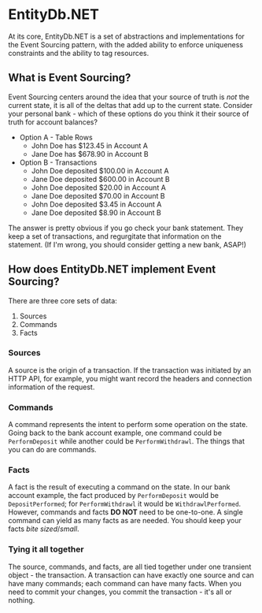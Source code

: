 # EntityDb.NET

At its core, EntityDb.NET is a set of abstractions and implementations for the Event Sourcing pattern, with the added ability to enforce uniqueness constraints and the ability to tag resources.

## What is Event Sourcing?

Event Sourcing centers around the idea that your source of truth is _not_ the current state, it is all of the deltas that add up to the current state. Consider your personal bank - which of these options do you think it their source of truth for account balances?

- Option A - Table Rows
  - John Doe has $123.45 in Account A
  - Jane Doe has $678.90 in Account B
- Option B - Transactions
  - John Doe deposited $100.00 in Account A
  - Jane Doe deposited $600.00 in Account B
  - John Doe deposited $20.00 in Account A
  - Jane Doe deposited $70.00 in Account B
  - John Doe deposited $3.45 in Account A
  - Jane Doe deposited $8.90 in Account B

The answer is pretty obvious if you go check your bank statement. They keep a set of transactions, and regurgitate that information on the statement. (If I'm wrong, you should consider getting a new bank, ASAP!)

## How does EntityDb.NET implement Event Sourcing?

There are three core sets of data:

1. Sources
2. Commands
3. Facts

### Sources

A source is the origin of a transaction. If the transaction was initiated by an HTTP API, for example, you might want record the headers and connection information of the request.

### Commands

A command represents the intent to perform some operation on the state. Going back to the bank account example, one command could be `PerformDeposit` while another could be `PerformWithdrawl`. The things that you can do are commands.

### Facts

A fact is the result of executing a command on the state. In our bank account example, the fact produced by `PerformDeposit` would be `DepositPerformed`; for `PerformWithdrawl` it would be `WithdrawlPerformed`. However, commands and facts **DO NOT** need to be one-to-one. A single command can yield as many facts as are needed. You should keep your facts _bite sized_/_small_.

### Tying it all together

The source, commands, and facts, are all tied together under one transient object - the transaction. A transaction can have exactly one source and can have many commands; each command can have many facts. When you need to commit your changes, you commit the transaction - it's all or nothing.
